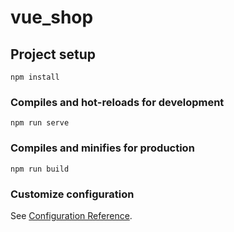# vue_shop

## Project setup
```
npm install
```
 
### Compiles and hot-reloads for development
```
npm run serve
```

### Compiles and minifies for production
```
npm run build   
```
     
### Customize configuration
See [Configuration Reference](https://cli.vuejs.org/config/).
      